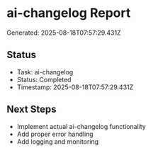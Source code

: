 # ai-changelog Report

Generated: 2025-08-18T07:57:29.431Z

## Status
- Task: ai-changelog
- Status: Completed
- Timestamp: 2025-08-18T07:57:29.431Z

## Next Steps
- Implement actual ai-changelog functionality
- Add proper error handling
- Add logging and monitoring
